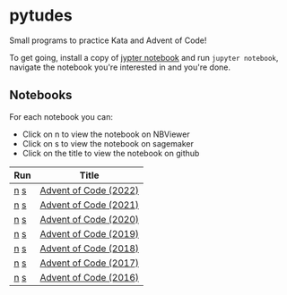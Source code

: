 # pytudes

Small programs to practice Kata and Advent of Code!

To get going, install a copy of [jypter notebook](http://jupyter.org/) and run `jupyter notebook`, navigate the notebook you're interested in and you're done.

## Notebooks

For each notebook you can:

* Click on n to view the notebook on NBViewer
* Click on s to view the notebook on sagemaker
* Click on the title to view the notebook on github

| Run | Title |
| --- | --- |
| [n](https://nbviewer.org/github/willcodefortea/pytudes/blob/master/ipynb/Advent%20of%20Code%202022.ipynb) [s](https://studiolab.sagemaker.aws/import/willcodefortea/pytudes/blob/master/ipynb/Advent%20of%20Code%202022.ipynb) | [Advent of Code (2022)](https://github.com/willcodefortea//pytudes/blob/master/ipynb/Advent%20of%20Code%202022.ipynb) |
| [n](https://nbviewer.org/github/willcodefortea/pytudes/blob/master/ipynb/Advent%20of%20Code%202021.ipynb) [s](https://studiolab.sagemaker.aws/import/willcodefortea/pytudes/blob/master/ipynb/Advent%20of%20Code%202021.ipynb) | [Advent of Code (2021)](https://github.com/willcodefortea//pytudes/blob/master/ipynb/Advent%20of%20Code%202021.ipynb) |
| [n](https://nbviewer.org/github/willcodefortea/pytudes/blob/master/ipynb/Advent%20of%20Code%202020.ipynb) [s](https://studiolab.sagemaker.aws/import/willcodefortea/pytudes/blob/master/ipynb/Advent%20of%20Code%202020.ipynb) | [Advent of Code (2020)](https://github.com/willcodefortea//pytudes/blob/master/ipynb/Advent%20of%20Code%202020.ipynb) |
| [n](https://nbviewer.org/github/willcodefortea/pytudes/blob/master/ipynb/Advent%20of%20Code%202019.ipynb) [s](https://studiolab.sagemaker.aws/import/willcodefortea/pytudes/blob/master/ipynb/Advent%20of%20Code%202019.ipynb) | [Advent of Code (2019)](https://github.com/willcodefortea//pytudes/blob/master/ipynb/Advent%20of%20Code%202019.ipynb) |
| [n](https://nbviewer.org/github/willcodefortea/pytudes/blob/master/ipynb/Advent%20of%20Code%202018.ipynb) [s](https://studiolab.sagemaker.aws/import/willcodefortea/pytudes/blob/master/ipynb/Advent%20of%20Code%202018.ipynb) | [Advent of Code (2018)](https://github.com/willcodefortea//pytudes/blob/master/ipynb/Advent%20of%20Code%202018.ipynb) |
| [n](https://nbviewer.org/github/willcodefortea/pytudes/blob/master/ipynb/Advent%20of%20Code%202017.ipynb) [s](https://studiolab.sagemaker.aws/import/willcodefortea/pytudes/blob/master/ipynb/Advent%20of%20Code%202017.ipynb) | [Advent of Code (2017)](https://github.com/willcodefortea//pytudes/blob/master/ipynb/Advent%20of%20Code%202017.ipynb) |
| [n](https://nbviewer.org/github/willcodefortea/pytudes/blob/master/ipynb/Advent%20of%20Code%202016.ipynb) [s](https://studiolab.sagemaker.aws/import/willcodefortea/pytudes/blob/master/ipynb/Advent%20of%20Code%202016.ipynb) | [Advent of Code (2016)](https://github.com/willcodefortea//pytudes/blob/master/ipynb/Advent%20of%20Code%202016.ipynb) |

